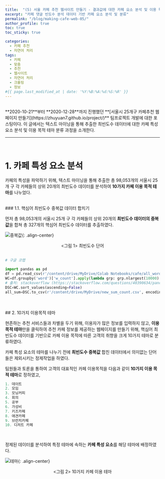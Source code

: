 ```yaml
---
title:  "(5) 서울 카페 추천 웹사이트 만들기 - 결과값에 대한 카페 요소 분석 및 이용 목적 테마 분류"
excerpt: "카페 댓글 빈도수 분석 데이터 기반 카페 요소 분석 및 분류"
permalink: "/blog/making-cafe-web-05/"
author_profile: true
toc: true
toc_sticky: true

categories:
  - 카페 추천
  - 자연어 처리
tags:
  - 카페 
  - 맞춤
  - 추천
  - 웹사이트
  - 자연어 처리
  - 크롤링
  - 정보
#{{ page.last_modified_at | date: '%Y:%B:%A:%d:%S:%R' }}
---
```

<br>
**2020-10-21**부터 **2020-12-28**까지 진행했던 **[서울시 25개구 카페추천 웹페이지 만들기](https://zhuyuan7.github.io/project/)** 팀프로젝트 개발에 대한 포스팅이다.
이 글에서는 텍스트 마이닝을 통해 추출한 최빈도수 데이터에 대한 카페 특성 요소 분석 및 이용 목적 테마 분류 과정을 소개한다.
<br>

-----

<br>

# 1. 카페 특성 요소 분석

카페의 특성을 파악하기 위해, 텍스트 마이닝을 통해 추출한
총 98,053개의 서울시 25개 구 각 카페들의 상위 20개의 최빈도수 데이터를 
분석하여 **10가지 카페 이용 목적 테마**를 나누었다.
<br>

<br>
### 1.1. 핵심어 최빈도수 중복값 데이터 합치기

먼저 총 98,053개의 서울시 25개 구 각 카페들의 상위 20개의 **최빈도수 데이터의 중복값**을 
합쳐 총 327개의 핵심어 최빈도수 데이터를 추출하였다.

![중복값](https://zhuyuan7.github.io/assets/images/중복값.jpg "중복값"){: .align-center}<center> <그림 1> 최빈도수 단어 </center> 
<br>


```python
# 구글 코랩

import pandas as pd
df = pd.read_csv(r'/content/drive/MyDrive/Colab Notebooks/cafe/all_word_count.csv', engine='python', encoding='utf-8-sig', sep=' ')
WC=df.groupby('word')['w_count'].apply(lambda grp: grp.nlargest(10000).sum()) # 중복값 합치기
# 출처: stackoverflow (https://stackoverflow.com/questions/40390634/pandas-groupby-nlargest-sum)
DSC=WC.sort_values(ascending=False)
all_sum=DSC.to_csv(r'/content/drive/MyDrive/new_sum_count.csv', encoding='utf-8-sig', sep=' ')
```
<br>


<br>
## 2. 10가지 이용목적 테마

현존하는 추천 서비스들과 차별을 두기 위해, 이용자가 많은 정보를 입력하지 않고, **이용 목적 테마**만을 
클릭하여 추천 카페 정보를 제공하는 웹페이지를 만들기 위해, 핵심어 최빈도수 데이터를 기반으로
카페 이용 목적에 따른 고객의 취향을 크게 10가지 테마로 분류하였다.


카페 특성 요소의 테마를 나누기 전에 **최빈도수 중복값** 합친 데이터에서 의미없는 단어들은 제외시키는
정제작업을 하였다.  


팀원들과 토론을 통하여 고객의 대표적인 카페 이용목적을 다음과 같이 **10가지 이용 목적 테마**로 정하였고, 

```python
1. 데이트
2. 모임
3. 모닝커피
4. 회의
5. 공부
6. 가성비
7. 키즈카페
8. 애견카페
9. 브런치카페
10. 디저트 카페
```
<br>

정제된 데이터를 분석하여 특정 테마에 속하는 **카페 특성 요소**를 해당 테마에 배정하였다.



![테마](https://zhuyuan7.github.io/assets/images/테마.jpg "테마"){: .align-center}<center> <그림 2> 10가지 카페 이용 테마 </center> 
<br>


<br>
